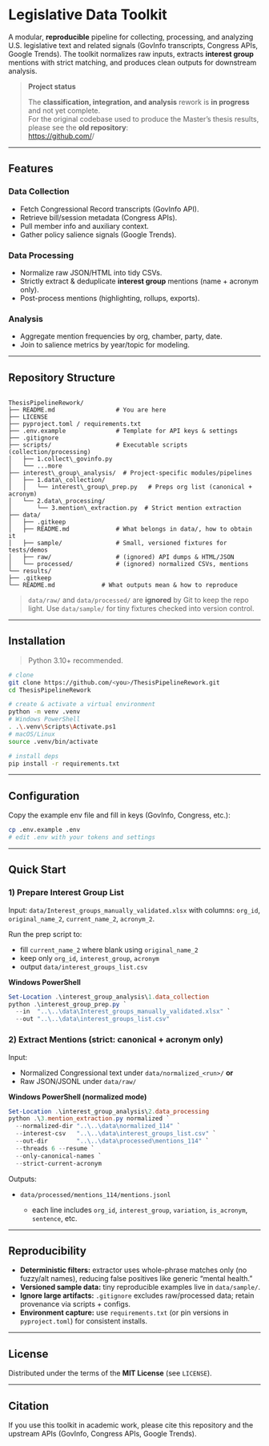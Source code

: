# Legislative Data Toolkit

A modular, **reproducible** pipeline for collecting, processing, and analyzing U.S. legislative text and related signals (GovInfo transcripts, Congress APIs, Google Trends). The toolkit normalizes raw inputs, extracts **interest group** mentions with strict matching, and produces clean outputs for downstream analysis.

> **Project status**
>
> The **classification, integration, and analysis** rework is **in progress** and not yet complete.  
> For the original codebase used to produce the Master’s thesis results, please see the **old repository**:  
> https://github.com/<your-username>/<old-repo-name>

---

## Features

### Data Collection
- Fetch Congressional Record transcripts (GovInfo API).
- Retrieve bill/session metadata (Congress APIs).
- Pull member info and auxiliary context.
- Gather policy salience signals (Google Trends).

### Data Processing
- Normalize raw JSON/HTML into tidy CSVs.
- Strictly extract & deduplicate **interest group** mentions (name + acronym only).
- Post-process mentions (highlighting, rollups, exports).

### Analysis
- Aggregate mention frequencies by org, chamber, party, date.
- Join to salience metrics by year/topic for modeling.

---

## Repository Structure

```

ThesisPipelineRework/
├── README.md                 # You are here
├── LICENSE
├── pyproject.toml / requirements.txt
├── .env.example              # Template for API keys & settings
├── .gitignore
├── scripts/                  # Executable scripts (collection/processing)
│   ├── 1.collect\_govinfo.py
│   └── ...more
├── interest\_group\_analysis/  # Project-specific modules/pipelines
│   ├── 1.data\_collection/
│   │   └── interest\_group\_prep.py   # Preps org list (canonical + acronym)
│   └── 2.data\_processing/
│       └── 3.mention\_extraction.py  # Strict mention extraction
├── data/
│   ├── .gitkeep
│   ├── README.md             # What belongs in data/, how to obtain it
│   ├── sample/               # Small, versioned fixtures for tests/demos
│   ├── raw/                  # (ignored) API dumps & HTML/JSON
│   └── processed/            # (ignored) normalized CSVs, mentions
└── results/
├── .gitkeep
└── README.md             # What outputs mean & how to reproduce

````

> `data/raw/` and `data/processed/` are **ignored** by Git to keep the repo light. Use `data/sample/` for tiny fixtures checked into version control.

---

## Installation

> Python 3.10+ recommended.

```bash
# clone
git clone https://github.com/<you>/ThesisPipelineRework.git
cd ThesisPipelineRework

# create & activate a virtual environment
python -m venv .venv
# Windows PowerShell
. .\.venv\Scripts\Activate.ps1
# macOS/Linux
source .venv/bin/activate

# install deps
pip install -r requirements.txt
````

---

## Configuration

Copy the example env file and fill in keys (GovInfo, Congress, etc.):

```bash
cp .env.example .env
# edit .env with your tokens and settings
```

---

## Quick Start

### 1) Prepare Interest Group List

Input: `data/Interest_groups_manually_validated.xlsx` with columns:
`org_id`, `original_name_2`, `current_name_2`, `acronym_2`.

Run the prep script to:

* fill `current_name_2` where blank using `original_name_2`
* keep only `org_id`, `interest_group`, `acronym`
* output `data/interest_groups_list.csv`

**Windows PowerShell**

```powershell
Set-Location .\interest_group_analysis\1.data_collection
python .\interest_group_prep.py `
  --in  "..\..\data\Interest_groups_manually_validated.xlsx" `
  --out "..\..\data\interest_groups_list.csv"
```

### 2) Extract Mentions (strict: canonical + acronym only)

Input:

* Normalized Congressional text under `data/normalized_<run>/` **or**
* Raw JSON/JSONL under `data/raw/`

**Windows PowerShell (normalized mode)**

```powershell
Set-Location .\interest_group_analysis\2.data_processing
python .\3.mention_extraction.py normalized `
  --normalized-dir "..\..\data\normalized_114" `
  --interest-csv   "..\..\data\interest_groups_list.csv" `
  --out-dir        "..\..\data\processed\mentions_114" `
  --threads 6 --resume `
  --only-canonical-names `
  --strict-current-acronym
```

Outputs:

* `data/processed/mentions_114/mentions.jsonl`

  * each line includes `org_id`, `interest_group`, `variation`, `is_acronym`, `sentence`, etc.

---

## Reproducibility

* **Deterministic filters:** extractor uses whole-phrase matches only (no fuzzy/alt names), reducing false positives like generic “mental health.”
* **Versioned sample data:** tiny reproducible examples live in `data/sample/`.
* **Ignore large artifacts:** `.gitignore` excludes raw/processed data; retain provenance via scripts + configs.
* **Environment capture:** use `requirements.txt` (or pin versions in `pyproject.toml`) for consistent installs.

---

## License

Distributed under the terms of the **MIT License** (see `LICENSE`).

---

## Citation

If you use this toolkit in academic work, please cite this repository and the upstream APIs (GovInfo, Congress APIs, Google Trends).


